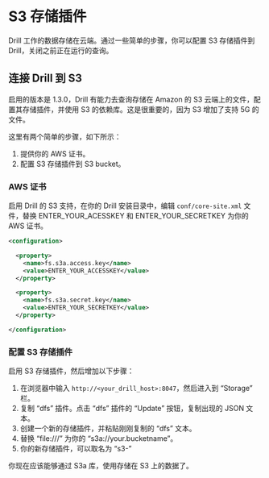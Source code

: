 # S3 存储插件

Drill 工作的数据存储在云端。通过一些简单的步骤，你可以配置 S3 存储插件到 Drill，关闭之前正在运行的查询。

## 连接 Drill 到 S3

启用的版本是 1.3.0，Drill 有能力去查询存储在 Amazon 的 S3 云端上的文件，配置其存储插件，并使用 S3 的依赖库。这是很重要的，因为 S3 增加了支持 5G 的文件。

这里有两个简单的步骤，如下所示：
  1. 提供你的 AWS 证书。
  2. 配置 S3 存储插件到 S3 bucket。

### AWS 证书

启用 Drill 的 S3 支持，在你的 Drill 安装目录中，编辑 ``` conf/core-site.xml ``` 文件，替换 ENTER_YOUR_ACESSKEY 和 ENTER_YOUR_SECRETKEY 为你的 AWS 证书。
```xml
<configuration>

  <property>
    <name>fs.s3a.access.key</name>
    <value>ENTER_YOUR_ACCESSKEY</value>
  </property>

  <property>
    <name>fs.s3a.secret.key</name>
    <value>ENTER_YOUR_SECRETKEY</value>
  </property>

</configuration>
```

### 配置 S3 存储插件

启用 S3 存储插件，然后增加以下步骤：
  1. 在浏览器中输入 ``` http://<your_drill_host>:8047 ```，然后进入到 “Storage” 栏。
  2. 复制 “dfs” 插件。点击 “dfs” 插件的 “Update” 按钮，复制出现的 JSON 文本。
  3. 创建一个新的存储插件，并粘贴刚刚复制的 “dfs” 文本。
  4. 替换 “file:///” 为你的 “s3a://your.bucketname”。
  5. 你的新存储插件，可以取名为 “s3-<bucketname>”

你现在应该能够通过 S3a 库，使用存储在 S3 上的数据了。

